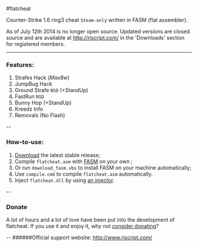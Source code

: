 #flatcheat

Counter-Strike 1.6 ring3 cheat `Steam-only` written in FASM (flat assembler).

As of July 12th 2014 is no longer open source. Updated versions are closed source and are available at http://riscript.com/ in the 'Downloads' section for registered members.

---
### Features:
1. Strafes Hack (*Max8w*)
2. JumpBug Hack
3. Ground Strafe `NSD` (+StandUp)
4. FastRun `NSD`
5. Bunny Hop (+StandUp)
6. Kreedz Info
7. Removals (No Flash)

--
### How-to-use:
1. [Download](https://github.com/RIscRIpt/flatcheat/archive/master.zip) the latest stable release;
2. Compile `flatcheat.asm` with [FASM](http://flatassembler.net/download.php) on your own ;
  3. Or run `download_fasm.vbs` to install FASM on your machine automatically;
  4. Use `compile.cmd` to compile `flatcheat.asm` automatically.
5. Inject `flatcheat.dll` by using [an injector](http://www.riscript.com/downloads/Injector/ "Simple Injector by RIscRIpt").

--
### Donate

A lot of hours and a lot of love have been put into the development of flatcheat. If you use it and enjoy it, why not [consider donating](https://www.paypal.com/cgi-bin/webscr?cmd=_s-xclick&hosted_button_id=QPB8CE884H9PG)?


--
######Official support website: http://www.riscript.com/
